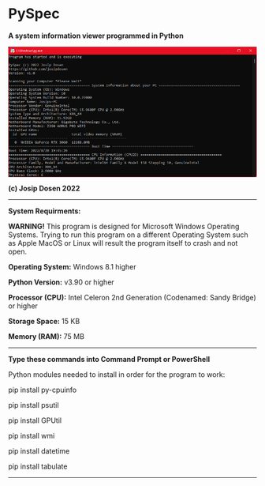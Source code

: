 # PySpec

**A system information viewer programmed in Python**

<p align="center">
<img align="center" src=".img/Screenshot 2022-08-29 155030.png" width="900">
</p>

**(c) Josip Dosen 2022**

----------------------

**System Requirments:**

**WARNING!** This program is designed for Microsoft Windows Operating Systems. Trying to run this program on a different Operating System such as Apple MacOS or Linux will result the program itself to crash and not open. 

**Operating System:** Windows 8.1 higher

**Python Version:** v3.90 or higher

**Processor (CPU):** Intel Celeron 2nd Generation (Codenamed: Sandy Bridge) or higher

**Storage Space:** 15 KB

**Memory (RAM):** 75 MB

----------------------
**Type these commands into Command Prompt or PowerShell**

Python modules needed to install in order for the program to work:


pip install py-cpuinfo

pip install psutil

pip install GPUtil

pip install wmi

pip install datetime

pip install tabulate

----------------------

